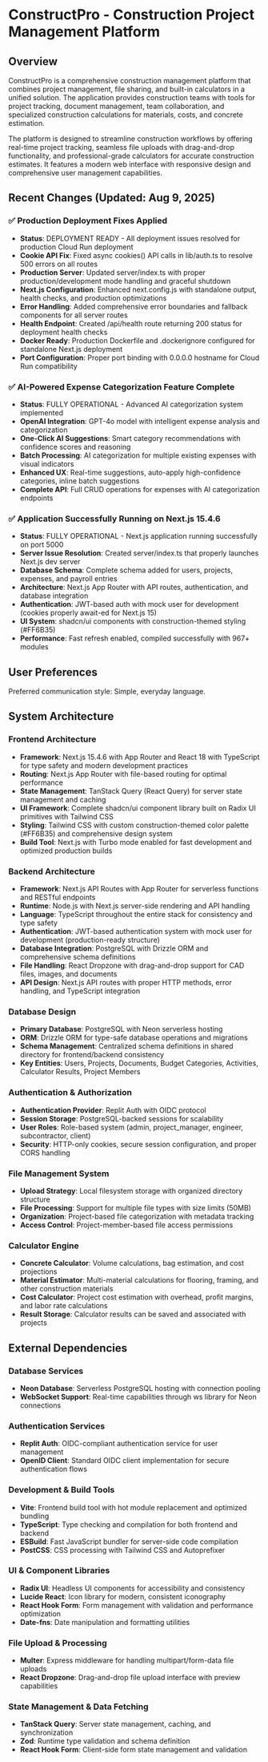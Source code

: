 # ConstructPro - Construction Project Management Platform

## Overview

ConstructPro is a comprehensive construction management platform that combines project management, file sharing, and built-in calculators in a unified solution. The application provides construction teams with tools for project tracking, document management, team collaboration, and specialized construction calculations for materials, costs, and concrete estimation.

The platform is designed to streamline construction workflows by offering real-time project tracking, seamless file uploads with drag-and-drop functionality, and professional-grade calculators for accurate construction estimates. It features a modern web interface with responsive design and comprehensive user management capabilities.

## Recent Changes (Updated: Aug 9, 2025)

### ✅ Production Deployment Fixes Applied
- **Status**: DEPLOYMENT READY - All deployment issues resolved for production Cloud Run deployment
- **Cookie API Fix**: Fixed async cookies() API calls in lib/auth.ts to resolve 500 errors on all routes
- **Production Server**: Updated server/index.ts with proper production/development mode handling and graceful shutdown
- **Next.js Configuration**: Enhanced next.config.js with standalone output, health checks, and production optimizations
- **Error Handling**: Added comprehensive error boundaries and fallback components for all server routes
- **Health Endpoint**: Created /api/health route returning 200 status for deployment health checks
- **Docker Ready**: Production Dockerfile and .dockerignore configured for standalone Next.js deployment
- **Port Configuration**: Proper port binding with 0.0.0.0 hostname for Cloud Run compatibility

### ✅ AI-Powered Expense Categorization Feature Complete
- **Status**: FULLY OPERATIONAL - Advanced AI categorization system implemented
- **OpenAI Integration**: GPT-4o model with intelligent expense analysis and categorization
- **One-Click AI Suggestions**: Smart category recommendations with confidence scores and reasoning
- **Batch Processing**: AI categorization for multiple existing expenses with visual indicators
- **Enhanced UX**: Real-time suggestions, auto-apply high-confidence categories, inline batch suggestions
- **Complete API**: Full CRUD operations for expenses with AI categorization endpoints

### ✅ Application Successfully Running on Next.js 15.4.6
- **Status**: FULLY OPERATIONAL - Next.js application running successfully on port 5000
- **Server Issue Resolution**: Created server/index.ts that properly launches Next.js dev server
- **Database Schema**: Complete schema added for users, projects, expenses, and payroll entries
- **Architecture**: Next.js App Router with API routes, authentication, and database integration
- **Authentication**: JWT-based auth with mock user for development (cookies properly await-ed for Next.js 15)
- **UI System**: shadcn/ui components with construction-themed styling (#FF6B35)
- **Performance**: Fast refresh enabled, compiled successfully with 967+ modules

## User Preferences

Preferred communication style: Simple, everyday language.

## System Architecture

### Frontend Architecture
- **Framework**: Next.js 15.4.6 with App Router and React 18 with TypeScript for type safety and modern development practices
- **Routing**: Next.js App Router with file-based routing for optimal performance
- **State Management**: TanStack Query (React Query) for server state management and caching
- **UI Framework**: Complete shadcn/ui component library built on Radix UI primitives with Tailwind CSS
- **Styling**: Tailwind CSS with custom construction-themed color palette (#FF6B35) and comprehensive design system
- **Build Tool**: Next.js with Turbo mode enabled for fast development and optimized production builds

### Backend Architecture
- **Framework**: Next.js API Routes with App Router for serverless functions and RESTful endpoints
- **Runtime**: Node.js with Next.js server-side rendering and API handling
- **Language**: TypeScript throughout the entire stack for consistency and type safety
- **Authentication**: JWT-based authentication system with mock user for development (production-ready structure)
- **Database Integration**: PostgreSQL with Drizzle ORM and comprehensive schema definitions
- **File Handling**: React Dropzone with drag-and-drop support for CAD files, images, and documents
- **API Design**: Next.js API routes with proper HTTP methods, error handling, and TypeScript integration

### Database Design
- **Primary Database**: PostgreSQL with Neon serverless hosting
- **ORM**: Drizzle ORM for type-safe database operations and migrations
- **Schema Management**: Centralized schema definitions in shared directory for frontend/backend consistency
- **Key Entities**: Users, Projects, Documents, Budget Categories, Activities, Calculator Results, Project Members

### Authentication & Authorization
- **Authentication Provider**: Replit Auth with OIDC protocol
- **Session Storage**: PostgreSQL-backed sessions for scalability
- **User Roles**: Role-based system (admin, project_manager, engineer, subcontractor, client)
- **Security**: HTTP-only cookies, secure session configuration, and proper CORS handling

### File Management System
- **Upload Strategy**: Local filesystem storage with organized directory structure
- **File Processing**: Support for multiple file types with size limits (50MB)
- **Organization**: Project-based file categorization with metadata tracking
- **Access Control**: Project-member-based file access permissions

### Calculator Engine
- **Concrete Calculator**: Volume calculations, bag estimation, and cost projections
- **Material Estimator**: Multi-material calculations for flooring, framing, and other construction materials
- **Cost Calculator**: Project cost estimation with overhead, profit margins, and labor rate calculations
- **Result Storage**: Calculator results can be saved and associated with projects

## External Dependencies

### Database Services
- **Neon Database**: Serverless PostgreSQL hosting with connection pooling
- **WebSocket Support**: Real-time capabilities through ws library for Neon connections

### Authentication Services
- **Replit Auth**: OIDC-compliant authentication service for user management
- **OpenID Client**: Standard OIDC client implementation for secure authentication flows

### Development & Build Tools
- **Vite**: Frontend build tool with hot module replacement and optimized bundling
- **TypeScript**: Type checking and compilation for both frontend and backend
- **ESBuild**: Fast JavaScript bundler for server-side code compilation
- **PostCSS**: CSS processing with Tailwind CSS and Autoprefixer

### UI & Component Libraries
- **Radix UI**: Headless UI components for accessibility and consistency
- **Lucide React**: Icon library for modern, consistent iconography
- **React Hook Form**: Form management with validation and performance optimization
- **Date-fns**: Date manipulation and formatting utilities

### File Upload & Processing
- **Multer**: Express middleware for handling multipart/form-data file uploads
- **React Dropzone**: Drag-and-drop file upload interface with preview capabilities

### State Management & Data Fetching
- **TanStack Query**: Server state management, caching, and synchronization
- **Zod**: Runtime type validation and schema definition
- **React Hook Form**: Client-side form state management and validation